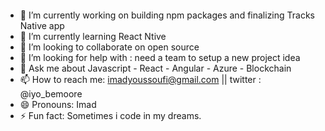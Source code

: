 ```Javascript






```

- 🔭 I’m currently working on building npm packages and finalizing Tracks Native app
- 🌱 I’m currently learning React Ntive
- 👯 I’m looking to collaborate on open source
- 🤔 I’m looking for help with : need a team to setup a new project idea
- 💬 Ask me about Javascript - React - Angular - Azure - Blockchain
- 📫 How to reach me: imadyoussoufi@gmail.com || twitter : @iyo_bemoore
- 😄 Pronouns: Imad
- ⚡ Fun fact: Sometimes i code in my dreams.
